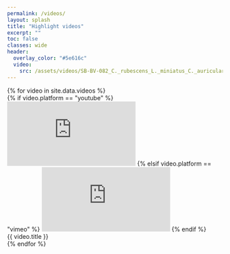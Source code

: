 ```yaml
---
permalink: /videos/
layout: splash
title: "Highlight videos"
excerpt: ""
toc: false
classes: wide
header:
  overlay_color: "#5e616c"
  video:
    src: /assets/videos/SB-BV-082_C._rubescens_L._miniatus_C._auricularis_C._westaustralis_38.7m_small.mp4
---
```


<div class="video-grid">
  {% for video in site.data.videos %}
    <div class="video-item">
      {% if video.platform == "youtube" %}
        <iframe src="https://www.youtube.com/embed/{{ video.id }}" frameborder="0" allowfullscreen></iframe>
      {% elsif video.platform == "vimeo" %}
        <iframe src="https://player.vimeo.com/video/{{ video.id }}" frameborder="0" allowfullscreen></iframe>
      {% endif %}
      <div class="video-title">{{ video.title }}</div>
    </div>
  {% endfor %}
</div>